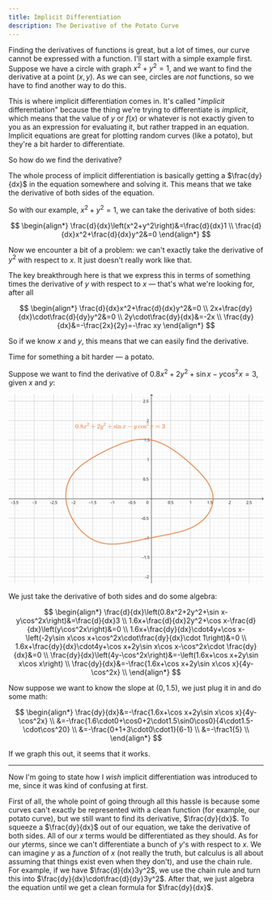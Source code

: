 ```yaml
---
title: Implicit Differentiation
description: The Derivative of the Potato Curve
---
```


Finding the derivatives of functions is great, but a lot of times, our curve cannot be expressed with a function. I'll start with a simple example first. Suppose we have a circle with graph $x^2+y^2=1$, and we want to find the derivative at a point $(x,y)$. As we can see, circles are *not* functions, so we have to find another way to do this.

This is where implicit differentiation comes in. It's called "*implicit* differentiation" because the thing we're trying to differentiate is *implicit*, which means that the value of $y$​ or $f(x)$ or whatever is not exactly given to you as an expression for evaluating it, but rather trapped in an equation. Implicit equations are great for plotting random curves (like a potato), but they're a bit harder to differentiate.

So how do we find the derivative?

The whole process of implicit differentiation is basically getting a $\frac{dy}{dx}$ in the equation somewhere and solving it. This means that we take the derivative of both sides of the equation.

So with our example, $x^2+y^2=1$, we can take the derivative of both sides:

$$
\begin{align*}
\frac{d}{dx}\left(x^2+y^2\right)&=\frac{d}{dx}1 \\
\frac{d}{dx}x^2+\frac{d}{dx}y^2&=0
\end{align*}
$$

Now we encounter a bit of a problem: we can't exactly take the derivative of $y^2$ with respect to $x$. It just doesn't really work like that.

The key breakthrough here is that we express this in terms of something times the derivative of $y$ with respect to $x$ — that's what we're looking for, after all

$$
\begin{align*}
\frac{d}{dx}x^2+\frac{d}{dx}y^2&=0 \\
2x+\frac{dy}{dx}\cdot\frac{d}{dy}y^2&=0 \\
2y\cdot\frac{dy}{dx}&=-2x \\
\frac{dy}{dx}&=-\frac{2x}{2y}=-\frac xy
\end{align*}
$$

So if we know $x$ and $y$, this means that we can easily find the derivative.

Time for something a bit harder — a potato.

Suppose we want to find the derivative of $0.8x^{2}+2y^{2}+\sin x-y\cos^{2}x=3$, given $x$ and $y$:

![Potato Curve](./img/potato.svg)

We just take the derivative of both sides and do some algebra:

$$
\begin{align*}
\frac{d}{dx}\left(0.8x^2+2y^2+\sin x-y\cos^2x\right)&=\frac{d}{dx}3 \\
1.6x+\frac{d}{dx}2y^2+\cos x-\frac{d}{dx}\left(y\cos^2x\right)&=0 \\
1.6x+\frac{dy}{dx}\cdot4y+\cos x-\left(-2y\sin x\cos x+\cos^2x\cdot\frac{dy}{dx}\cdot 1\right)&=0 \\
1.6x+\frac{dy}{dx}\cdot4y+\cos x+2y\sin x\cos x-\cos^2x\cdot \frac{dy}{dx}&=0 \\
\frac{dy}{dx}\left(4y-\cos^2x\right)&=-\left(1.6x+\cos x+2y\sin x\cos x\right) \\
\frac{dy}{dx}&=-\frac{1.6x+\cos x+2y\sin x\cos x}{4y-\cos^2x} \\
\end{align*}
$$

Now suppose we want to know the slope at $(0,1.5)$​, we just plug it in and do some math:

$$
\begin{align*}
\frac{dy}{dx}&=-\frac{1.6x+\cos x+2y\sin x\cos x}{4y-\cos^2x} \\
&=-\frac{1.6\cdot0+\cos0+2\cdot1.5\sin0\cos0}{4\cdot1.5-\cdot\cos^20} \\
&=-\frac{0+1+3\cdot0\cdot1}{6-1} \\
&=-\frac1{5} \\
\end{align*}
$$

If we graph this out, it seems that it works.

---

Now I'm going to state how I *wish* implicit differentiation was introduced to me, since it was kind of confusing at first.

First of all, the whole point of going through all this hassle is because some curves can't exactly be represented with a clean function (for example, our potato curve), but we still want to find its derivative, $\frac{dy}{dx}$​. To squeeze a $\frac{dy}{dx}$​​ out of our equation, we take the derivative of both sides. All of our $x$​ terms would be differentiated as they should. As for our $y$​ terms, since we can't differentiate a bunch of $y$​'s with respect to $x$​. We can imagine $y$​ as a *function* of $x$​ (not really the truth, but calculus is all about assuming that things exist even when they don't), and use the chain rule. For example, if we have $\frac{d}{dx}3y^2$​, we use the chain rule and turn this into $\frac{dy}{dx}\cdot\frac{d}{dy}3y^2$. After that, we just algebra the equation until we get a clean formula for $\frac{dy}{dx}$.